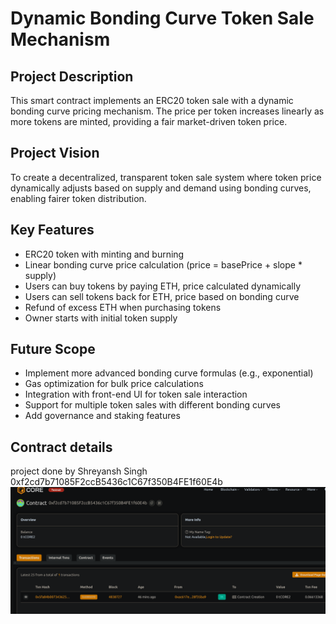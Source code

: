 # Dynamic Bonding Curve Token Sale Mechanism

## Project Description

This smart contract  implements  an ERC20   token sale with a dynamic bonding curve pricing mechanism. The price per token increases linearly as more tokens are minted, providing a fair  market-driven token price.   

## Project Vision

To create a decentralized, transparent token sale system where token price dynamically adjusts based on supply and demand using bonding curves, enabling fairer token distribution.     

## Key Features

- ERC20 token with minting and burning
- Linear bonding curve price calculation (price = basePrice + slope * supply)
- Users can buy tokens by paying ETH, price calculated dynamically
- Users can sell tokens back for ETH, price based on bonding curve
- Refund of excess ETH when purchasing tokens
- Owner starts with initial token supply  

## Future Scope

- Implement more advanced bonding curve formulas (e.g., exponential)
- Gas optimization for bulk price calculations
- Integration with front-end UI for token sale interaction
- Support for multiple token sales with different bonding curves
- Add governance and staking features

## Contract details 
project done by Shreyansh Singh 
0xf2cd7b71085F2ccB5436c1C67f350B4FE1f60E4b![alt text](image.png) 
